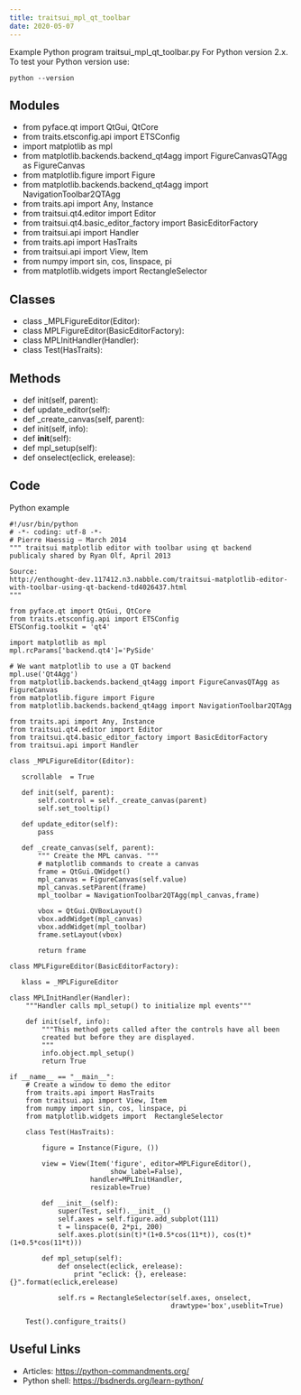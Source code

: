 ```yaml
---
title: traitsui_mpl_qt_toolbar
date: 2020-05-07
---
```

Example Python program traitsui_mpl_qt_toolbar.py
For Python version 2.x.
To test your Python version use:

    python --version

## Modules

* from pyface.qt import QtGui, QtCore
* from traits.etsconfig.api import ETSConfig
* import matplotlib as mpl
* from matplotlib.backends.backend_qt4agg import FigureCanvasQTAgg as FigureCanvas
* from matplotlib.figure import Figure
* from matplotlib.backends.backend_qt4agg import NavigationToolbar2QTAgg
* from traits.api import Any, Instance
* from traitsui.qt4.editor import Editor
* from traitsui.qt4.basic_editor_factory import BasicEditorFactory
* from traitsui.api import Handler
* from traits.api import HasTraits
* from traitsui.api import View, Item
* from numpy import sin, cos, linspace, pi
* from matplotlib.widgets import  RectangleSelector

## Classes

* class _MPLFigureEditor(Editor):
* class MPLFigureEditor(BasicEditorFactory):
* class MPLInitHandler(Handler):
* class Test(HasTraits):

## Methods

*    def init(self, parent):
*    def update_editor(self):
*    def _create_canvas(self, parent):
* def init(self, info):
* def __init__(self):
* def mpl_setup(self):
* def onselect(eclick, erelease):

## Code

Python example

    #!/usr/bin/python
    # -*- coding: utf-8 -*-
    # Pierre Haessig — March 2014
    """ traitsui matplotlib editor with toolbar using qt backend 
    publicaly shared by Ryan Olf, April 2013
    
    Source:
    http://enthought-dev.117412.n3.nabble.com/traitsui-matplotlib-editor-with-toolbar-using-qt-backend-td4026437.html
    """
    
    from pyface.qt import QtGui, QtCore
    from traits.etsconfig.api import ETSConfig
    ETSConfig.toolkit = 'qt4'
    
    import matplotlib as mpl
    mpl.rcParams['backend.qt4']='PySide'
    
    # We want matplotlib to use a QT backend
    mpl.use('Qt4Agg')
    from matplotlib.backends.backend_qt4agg import FigureCanvasQTAgg as FigureCanvas
    from matplotlib.figure import Figure
    from matplotlib.backends.backend_qt4agg import NavigationToolbar2QTAgg
    
    from traits.api import Any, Instance
    from traitsui.qt4.editor import Editor
    from traitsui.qt4.basic_editor_factory import BasicEditorFactory
    from traitsui.api import Handler
    
    class _MPLFigureEditor(Editor):
    
       scrollable  = True
    
       def init(self, parent):
           self.control = self._create_canvas(parent)
           self.set_tooltip()
    
       def update_editor(self):
           pass
    
       def _create_canvas(self, parent):
           """ Create the MPL canvas. """
           # matplotlib commands to create a canvas
           frame = QtGui.QWidget()
           mpl_canvas = FigureCanvas(self.value)
           mpl_canvas.setParent(frame)
           mpl_toolbar = NavigationToolbar2QTAgg(mpl_canvas,frame)
    
           vbox = QtGui.QVBoxLayout()
           vbox.addWidget(mpl_canvas)
           vbox.addWidget(mpl_toolbar)
           frame.setLayout(vbox)
    
           return frame
    
    class MPLFigureEditor(BasicEditorFactory):
    
       klass = _MPLFigureEditor
    
    class MPLInitHandler(Handler):
        """Handler calls mpl_setup() to initialize mpl events"""
        
        def init(self, info):
            """This method gets called after the controls have all been
            created but before they are displayed.
            """
            info.object.mpl_setup()
            return True
    
    if __name__ == "__main__":
        # Create a window to demo the editor
        from traits.api import HasTraits
        from traitsui.api import View, Item
        from numpy import sin, cos, linspace, pi
        from matplotlib.widgets import  RectangleSelector
    
        class Test(HasTraits):
    
            figure = Instance(Figure, ())
    
            view = View(Item('figure', editor=MPLFigureEditor(),
                             show_label=False),
                        handler=MPLInitHandler,
                        resizable=True)
    
            def __init__(self):
                super(Test, self).__init__()
                self.axes = self.figure.add_subplot(111)
                t = linspace(0, 2*pi, 200)
                self.axes.plot(sin(t)*(1+0.5*cos(11*t)), cos(t)*(1+0.5*cos(11*t)))
    
            def mpl_setup(self):
                def onselect(eclick, erelease):
                    print "eclick: {}, erelease: {}".format(eclick,erelease)
                   
                self.rs = RectangleSelector(self.axes, onselect,
                                            drawtype='box',useblit=True)
    
        Test().configure_traits()
    

## Useful Links

- Articles: https://python-commandments.org/
- Python shell: https://bsdnerds.org/learn-python/
